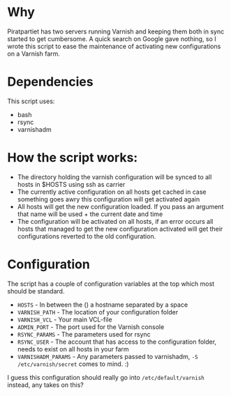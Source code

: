 # Why
Piratpartiet has two servers running Varnish and keeping them both in sync started to get cumbersome. A quick search on Google gave nothing, so I wrote this script to ease the maintenance of activating new configurations on a Varnish farm.

# Dependencies
This script uses:

* bash
* rsync
* varnishadm

# How the script works:

- The directory holding the varnish configuration will be synced to all hosts in $HOSTS using ssh as carrier
- The currently active configuration on all hosts get cached in case something goes awry this configuration will get activated again
- All hosts will get the new configuration loaded. If you pass an argument that name will be used + the current date and time
- The configuration will be activated on all hosts, if an error occurs all hosts that managed to get the new configuration activated will get their configurations reverted to the old configuration.

# Configuration
The script has a couple of configuration variables at the top which most should be standard.

- `HOSTS` - In between the () a hostname separated by a space
- `VARNISH_PATH` - The location of your configuration folder
- `VARNISH_VCL` - Your main VCL-file
- `ADMIN_PORT` - The port used for the Varnish console
- `RSYNC_PARAMS` - The parameters used for rsync
- `RSYNC_USER` - The account that has access to the configuration folder, needs to exist on all hosts in your farm
- `VARNISHADM_PARAMS` - Any parameters passed to varnishadm, `-S /etc/varnish/secret` comes to mind. :)

I guess this configuration should really go into `/etc/default/varnish` instead, any takes on this?